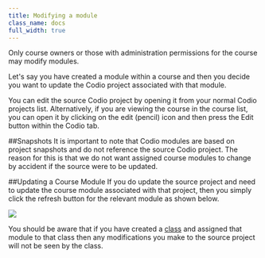 ```yaml
---
title: Modifying a module
class_name: docs
full_width: true
---
```


Only course owners or those with administration permissions for the course may modify modules.

Let's say you have created a module within a course and then you decide you want to update the Codio project associated with that module. 

You can edit the source Codio project by opening it from your normal Codio projects list. Alternatively, if you are viewing the course in the course list, you can open it by clicking on the edit (pencil) icon and then press the Edit button within the Codio tab.

##Snapshots
It is important to note that Codio modules are based on project snapshots and do not reference the source Codio project. The reason for this is that we do not want assigned course modules to change by accident if the source were to be updated.

##Updating a Course Module
If you do update the source project and need to update the course module associated with that project, then you simply click the refresh button for the relevant module as shown below. 

![](docs/education/module-refresh.png)

You should be aware that if you have created a [class](/docs/dashboard/classroom) and assigned that module to that class then any modifications you make to the source project will not be seen by the class.


